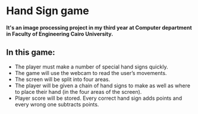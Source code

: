 # Hand Sign game
#### It's an image processing project in my third year at Computer department in Faculty of Engineering Cairo University.
## In this game:
* The player must make a number of special hand signs quickly.<br>
* The game will use the webcam to read the user’s movements.<br>
* The screen will be split into four areas.<br>
* The player will be given a chain of hand signs to make as well as where to place their hand (in the four areas of the screen).<br>
* Player score will be stored. Every correct hand sign adds points and every wrong one subtracts points.<br>
